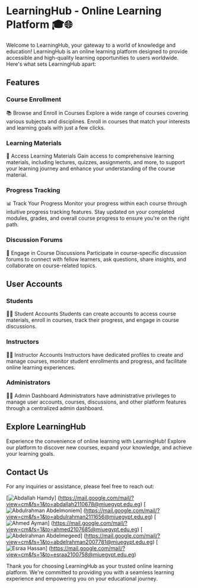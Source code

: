 # LearningHub - Online Learning Platform 🎓🌐

Welcome to LearningHub, your gateway to a world of knowledge and education! LearningHub is an online learning platform designed to provide accessible and high-quality learning opportunities to users worldwide. Here's what sets LearningHub apart:

## Features

### Course Enrollment
📚 Browse and Enroll in Courses
Explore a wide range of courses covering various subjects and disciplines. Enroll in courses that match your interests and learning goals with just a few clicks.

### Learning Materials
📖 Access Learning Materials
Gain access to comprehensive learning materials, including lectures, quizzes, assignments, and more, to support your learning journey and enhance your understanding of the course material.

### Progress Tracking
📊 Track Your Progress
Monitor your progress within each course through intuitive progress tracking features. Stay updated on your completed modules, grades, and overall course progress to ensure you're on the right path.

### Discussion Forums
💬 Engage in Course Discussions
Participate in course-specific discussion forums to connect with fellow learners, ask questions, share insights, and collaborate on course-related topics.

## User Accounts

### Students
👩‍🎓 Student Accounts
Students can create accounts to access course materials, enroll in courses, track their progress, and engage in course discussions.

### Instructors
👨‍🏫 Instructor Accounts
Instructors have dedicated profiles to create and manage courses, monitor student enrollments and progress, and facilitate online learning experiences.

### Administrators
👩‍💼 Admin Dashboard
Administrators have administrative privileges to manage user accounts, courses, discussions, and other platform features through a centralized admin dashboard.

## Explore LearningHub

Experience the convenience of online learning with LearningHub! Explore our platform to discover new courses, expand your knowledge, and achieve your learning goals.

## Contact Us

For any inquiries or assistance, please feel free to reach out:

[![Abdallah Hamdy](https://img.shields.io/badge/Abdallah%20Hamdy-Contact-blue)]
(https://mail.google.com/mail/?view=cm&fs=1&to=abdallah2110678@miuegypt.edu.eg)
[![Abdulrahman Abdelmoniem](https://img.shields.io/badge/Abdulrahman%20Abdelmoniem-Contact-blue)]
(https://mail.google.com/mail/?view=cm&fs=1&to=abdulrahman2111656@miuegypt.edu.eg)
[![Ahmed Ayman](https://img.shields.io/badge/Ahmed%20Ayman-Contact-blue)]
(https://mail.google.com/mail/?view=cm&fs=1&to=ahmed2107685@miuegypt.edu.eg)
[![Abdelrahman Abdelmegeed](https://img.shields.io/badge/Abdelrahman%20Abdelmegeed-Contact-blue)]
(https://mail.google.com/mail/?view=cm&fs=1&to=abdelrahman2007781@miuegypt.edu.eg)
[![Esraa Hassan](https://img.shields.io/badge/Esraa%20Hassan-Contact-blue)]
(https://mail.google.com/mail/?view=cm&fs=1&to=esraa2100758@miuegypt.edu.eg)



Thank you for choosing LearningHub as your trusted online learning platform. We're committed to providing you with a seamless learning experience and empowering you on your educational journey.
